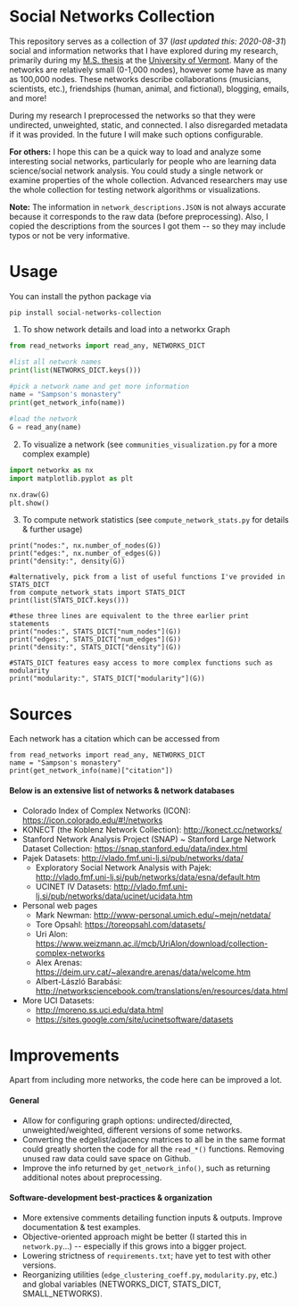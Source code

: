 # Social Networks Collection

This repository serves as a collection of 37 (*last updated this: 2020-08-31*) social and information networks that I have explored during my research, primarily during my [M.S. thesis](https://scholarworks.uvm.edu/cgi/viewcontent.cgi?article=2240&context=graddis) at the [University of Vermont](https://www.uvm.edu/). Many of the networks are relatively small (0-1,000 nodes), however some have as many as 100,000 nodes. These networks describe collaborations (musicians, scientists, etc.), friendships (human, animal, and fictional), blogging, emails, and more! 

During my research I preprocessed the networks so that they were undirected, unweighted, static, and connected. I also disregarded metadata if it was provided. In the future I will make such options configurable.

**For others:** I hope this can be a quick way to load and analyze some interesting social networks, particularly for people who are learning data science/social network analysis. You could study a single network or examine properties of the whole collection. Advanced researchers may use the whole collection for testing network algorithms or visualizations.

**Note:** The information in `network_descriptions.JSON` is not always accurate because it corresponds to the raw data (before preprocessing). Also, I copied the descriptions from the sources I got them -- so they may include typos or not be very informative.

# Usage

You can install the python package via

`pip install social-networks-collection`

1. To show network details and load into a networkx Graph

```python
from read_networks import read_any, NETWORKS_DICT

#list all network names
print(list(NETWORKS_DICT.keys()))

#pick a network name and get more information
name = "Sampson's monastery"
print(get_network_info(name))

#load the network
G = read_any(name)
```

2. To visualize a network (see `communities_visualization.py` for a more complex example)
```python
import networkx as nx
import matplotlib.pyplot as plt

nx.draw(G)
plt.show()
```

3. To compute network statistics (see `compute_network_stats.py` for details & further usage)
```
print("nodes:", nx.number_of_nodes(G))
print("edges:", nx.number_of_edges(G))
print("density:", density(G))

#alternatively, pick from a list of useful functions I've provided in STATS_DICT
from compute_network_stats import STATS_DICT 
print(list(STATS_DICT.keys()))

#these three lines are equivalent to the three earlier print statements
print("nodes:", STATS_DICT["num_nodes"](G))
print("edges:", STATS_DICT["num_edges"](G))
print("density:", STATS_DICT["density"](G))

#STATS_DICT features easy access to more complex functions such as modularity
print("modularity:", STATS_DICT["modularity"](G))
```


# Sources
Each network has a citation which can be accessed from
```
from read_networks import read_any, NETWORKS_DICT
name = "Sampson's monastery"
print(get_network_info(name)["citation"])
```

#### Below is an extensive list of networks & network databases

- Colorado Index of Complex Networks (ICON): https://icon.colorado.edu/#!/networks
- KONECT (the Koblenz Network Collection): http://konect.cc/networks/
- Stanford Network Analysis Project (SNAP) ~ Stanford Large Network Dataset Collection: https://snap.stanford.edu/data/index.html
- Pajek Datasets: http://vlado.fmf.uni-lj.si/pub/networks/data/
    - Exploratory Social Network Analysis with Pajek:  
 http://vlado.fmf.uni-lj.si/pub/networks/data/esna/default.htm
    - UCINET IV Datasets: http://vlado.fmf.uni-lj.si/pub/networks/data/ucinet/ucidata.htm
- Personal web pages
    - Mark Newman: http://www-personal.umich.edu/~mejn/netdata/
    - Tore Opsahl: https://toreopsahl.com/datasets/
    - Uri Alon: https://www.weizmann.ac.il/mcb/UriAlon/download/collection-complex-networks
    - Alex Arenas: https://deim.urv.cat/~alexandre.arenas/data/welcome.htm
    - Albert-László Barabási:
http://networksciencebook.com/translations/en/resources/data.html
- More UCI Datasets: 
    - http://moreno.ss.uci.edu/data.html
    - https://sites.google.com/site/ucinetsoftware/datasets

# Improvements
Apart from including more networks, the code here can be improved a lot. 

#### General 
- Allow for configuring graph options: undirected/directed, unweighted/weighted, different versions of some networks.
- Converting the edgelist/adjacency matrices to all be in the same format could greatly shorten the code for all the `read_*()` functions. Removing unused raw data could save space on Github.
- Improve the info returned by `get_network_info()`, such as returning additional notes about preprocessing.

#### Software-development best-practices & organization
- More extensive comments detailing function inputs & outputs. Improve documentation & test examples.
- Objective-oriented approach might be better (I started this in `network.py`...) -- especially if this grows into a bigger project.
- Lowering strictness of `requirements.txt`; have yet to test with other versions.
- Reorganizing utilities (`edge_clustering_coeff.py`, `modularity.py`, etc.) and global variables (NETWORKS_DICT, STATS_DICT, SMALL_NETWORKS).